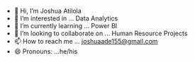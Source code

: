 - 👋 Hi, I’m Joshua Atilola
- 👀 I’m interested in ... Data Analytics
- 🌱 I’m currently learning ... Power BI
- 💞️ I’m looking to collaborate on ... Human Resource Projects
- 📫 How to reach me ... joshuaade155@gmail.com
- 😄 Pronouns: ...he/his

<!---
joshuaade155/joshuaade155 is a ✨ special ✨ repository because its `README.md` (this file) appears on your GitHub profile.
You can click the Preview link to take a look at your changes.
--->
